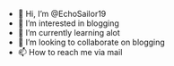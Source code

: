 - 👋 Hi, I’m @EchoSailor19
- 👀 I’m interested in blogging
- 🌱 I’m currently learning alot 
- 💞️ I’m looking to collaborate on blogging
- 📫 How to reach me via mail

<!---
EchoSailor19/EchoSailor19 is a ✨ special ✨ repository because its `README.md` (this file) appears on your GitHub profile.
You can click the Preview link to take a look at your changes.
--->
